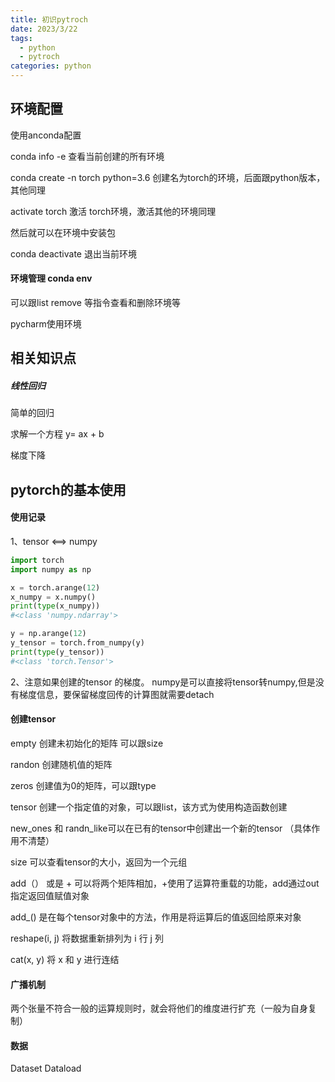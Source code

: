 ```yaml
---
title: 初识pytroch
date: 2023/3/22
tags: 
  - python 
  - pytroch
categories: python
---
```


## 环境配置

使用anconda配置

conda info -e 查看当前创建的所有环境

conda create -n torch python=3.6 创建名为torch的环境，后面跟python版本，其他同理

activate torch 激活 torch环境，激活其他的环境同理

然后就可以在环境中安装包

conda deactivate  退出当前环境

#### 环境管理  conda env

可以跟list remove 等指令查看和删除环境等

pycharm使用环境

## 相关知识点

##### 线性回归

简单的回归

求解一个方程 y= ax + b

梯度下降

## pytorch的基本使用

#### 使用记录

1、tensor <==> numpy	

```python
import torch
import numpy as np

x = torch.arange(12)
x_numpy = x.numpy()
print(type(x_numpy))
#<class 'numpy.ndarray'>

y = np.arange(12)
y_tensor = torch.from_numpy(y)
print(type(y_tensor))
#<class 'torch.Tensor'>
```

2、注意如果创建的tensor 的梯度。 numpy是可以直接将tensor转numpy,但是没有梯度信息，要保留梯度回传的计算图就需要detach



#### 创建tensor

empty 创建未初始化的矩阵 可以跟size

randon 创建随机值的矩阵

zeros 创建值为0的矩阵，可以跟type

tensor 创建一个指定值的对象，可以跟list，该方式为使用构造函数创建

new_ones  和 randn_like可以在已有的tensor中创建出一个新的tensor （具体作用不清楚）

size 可以查看tensor的大小，返回为一个元组

add（） 或是 + 可以将两个矩阵相加，+使用了运算符重载的功能，add通过out指定返回值赋值对象

add_() 是在每个tensor对象中的方法，作用是将运算后的值返回给原来对象

reshape(i, j)  将数据重新排列为 i 行 j 列

cat(x, y) 将 x 和 y 进行连结

#### 广播机制

两个张量不符合一般的运算规则时，就会将他们的维度进行扩充（一般为自身复制）

#### 数据

Dataset Dataload

